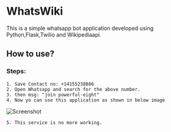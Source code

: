 # WhatsWiki
This is a simple whatsapp bot application developed using Python,Flask,Twilio and Wikipediaapi.
## How to use?
### Steps:
```
1. Save Contact no: +14155238886
2. Open Whatsapp and search for the above number.
3. then msg: "join powerful-eight"
4. Now yo can use this application as shown in below image
```
![Screenshot](https://drive.google.com/uc?export=view&id=13EE7FjavMAMBBpLpfuHNV7tyOwsJir-e)

```
5. This service is no more working.
```

